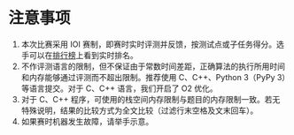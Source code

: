 # 注意事项

<ol class="info"> 
<li>本次比赛采用 IOI 赛制，即赛时实时评测并反馈，按测试点或子任务得分。选手可以在<a href="https://www.luogu.com.cn/contest/147388#scoreboard">排行榜</a>上看到实时排名。</li>
<li>不作评测语言的限制，但不保证由于常数时间差距，正确算法的执行所用时间和内存能够通过评测而不超出限制。推荐使用 C、C++、Python 3（PyPy 3）等语言提交。对于 C、C++ 语言，我们开启了 O2 优化。</li>
<li>对于 C、C++ 程序，可使用的栈空间内存限制与题目的内存限制一致。若无特殊说明，结果的比较方式为全文比较（过滤行末空格及文末回车）。</li>
<li>如果赛时机器发生故障，请举手示意。</li>
</ol> 


